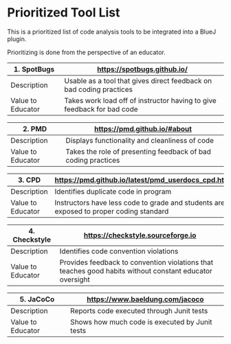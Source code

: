 # Prioritized Tool List

This is a prioritized list of code analysis tools to be integrated into a BlueJ plugin.

Prioritizing is done from the perspective of an educator.



| 1. SpotBugs | https://spotbugs.github.io/ |
| ------ | ------ |
|Description| Usable as a tool that gives direct feedback on bad coding practices |
| Value to Educator | Takes work load off of instructor having to give feedback for bad code |
 
| 2. PMD | https://pmd.github.io/#about |
| ------ | ------ |
| Description | Displays functionality and cleanliness of code |
| Value to Educator | Takes the role of presenting feedback of bad coding practices |

| 3. CPD | https://pmd.github.io/latest/pmd_userdocs_cpd.html |
| ------ | ------ |
| Description | Identifies duplicate code in program |
| Value to Educator | Instructors have less code to grade and students are exposed to proper coding standard |

| 4. Checkstyle | https://checkstyle.sourceforge.io |
| ------ | ------ |
| Description | Identifies code convention violations |
| Value to Educator | Provides feedback to convention violations that teaches good habits without constant educator oversight |

| 5. JaCoCo | https://www.baeldung.com/jacoco |
| ------ | ------ |
| Description | Reports code executed through Junit tests |
| Value to Educator | Shows how much code is executed by Junit tests |

